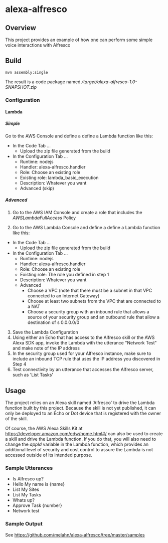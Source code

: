 # alexa-alfresco

## Overview

This project provides an example of how one can perform some simple voice interactions
with Alfresco

## Build
```
mvn assembly:single

```
The result is a code package named */target/alexa-alfresco-1.0-SNAPSHOT.zip*

### Configuration

#### Lambda

##### Simple

Go to the AWS Console and define a define a Lambda function like this:

* In the Code Tab ...
  * Upload the zip file generated from the build
* In the Configuration Tab ...
  * Runtime: nodejs
  * Handler: alexa-alfresco.handler 
  * Role: Choose an existing role
  * Existing role: lambda_basic_execution
  * Description: Whatever you want
  * Advanced (skip)

##### Advanced

1. Go to the AWS IAM Console and create a role that includes the *AWSLambdaFullAccess* Policy

2. Go to the AWS Lambda Console and define a define a Lambda function like this:
* In the Code Tab ...
  * Upload the zip file generated from the build
* In the Configuration Tab ...
  * Runtime: nodejs
  * Handler: alexa-alfresco.handler 
  * Role: Choose an existing role
  * Existing role: The role you defined in step 1
  * Description: Whatever you want
  * Advanced
    * Choose a VPC (note that there must be a subnet in that VPC connected to an Internet Gateway)
    * Choose at least two subnets from the VPC that are connected to a NAT
    * Choose a security group with an inbound rule that allows a source of your security group and an outbound rule that allow a destination of s 0.0.0.0/0
3. Save the Lambda Configuration
4. Using either an Echo that has access to the Alfresco skill or the AWS Alexa SDK app, invoke the Lambda with the utterance "Network Test" and make note of the 
IP address
5. In the security group used for your Alfresco instance, make sure to include an inbound TCP rule that uses the IP address you discovered
in Step 4
6. Test connectivity by an utterance that accesses the Alfresco server, such as 'List Tasks'


## Usage

The project relies on an Alexa skill named 'Alfresco' to drive the Lambda function built by this project.  Because the 
skill is not yet published, it can only be deployed to an Echo or Dot device that is registered with the owner of the skill. 

Of course, the AWS Alexa Skills Kit at https://developer.amazon.com/edw/home.html#/ can also be used to create a skill and drive
the Lambda function.   If you do that, you will also need to change the 
*appId* variable in the Lambda function, which provides an additional level of security and cost control to assure the Lambda is not accessed
outside of its intended purpose.

### Sample Utterances

* Is Alfresco up?
* Hello My name is {name}
* List My Sites
* List My Tasks
* Whats up?
* Approve Task {number}
* Network test

### Sample Output

See https://github.com/melahn/alexa-alfresco/tree/master/samples

